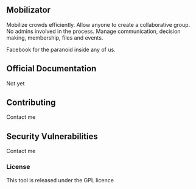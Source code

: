 ## Mobilizator

Mobilize crowds efficiently. Allow anyone to create a collaborative group. No admins involved in the process. Manage communication, decision making, membership, files and events.

Facebook for the paranoid inside any of us.

## Official Documentation

Not yet

## Contributing

Contact me

## Security Vulnerabilities

Contact me

### License

This tool is released under the GPL licence
